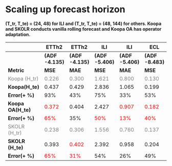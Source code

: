 # Scaling up forecast horizon

**(T_tr, T_te) = (24, 48) for ILI and (T_tr, T_te) = (48, 144) for others. Koopa and SKOLR conducts vanilla rolling forecast and Koopa OA has operator adaptation.**

|                     | **ETTh2**           | **ETTh2**           | **ILI**             | **ILI**             | **ECL**             | **ECL**             | **Traffic**         | **Traffic**         | **Weather**         | **Weather**         |
|---------------------|---------------------|---------------------|---------------------|---------------------|---------------------|---------------------|---------------------|---------------------|---------------------|---------------------|
|                     | **(ADF -4.135)**    | **(ADF -4.135)**    | **(ADF -5.406)**    | **(ADF -5.406)**    | **(ADF -8.483)**    | **(ADF -8.483)**    | **(ADF -15.046)**   | **(ADF -15.046)**   | **(ADF -26.661)**   | **(ADF -26.661)**   |
| **Metric**          | **MSE**             | **MAE**             | **MSE**             | **MAE**             | **MSE**             | **MAE**             | **MSE**             | **MAE**             | **MSE**             | **MAE**             |
| <span style="color:gray">Koopa (H_tr)</span> | <span style="color:gray">0.226</span> | <span style="color:gray">0.300</span> | <span style="color:gray">1.621</span> | <span style="color:gray">0.800</span> | <span style="color:gray">0.130</span> | <span style="color:gray">0.234</span> | <span style="color:gray">0.415</span> | <span style="color:gray">0.274</span> | <span style="color:gray">0.126</span> | <span style="color:gray">0.168</span> |
| **Koopa(H_te)**     | 0.437               | 0.429               | 2.836               | 1.065               | 0.199               | 0.298               | 0.709               | 0.437               | 0.237               | 0.276               |
| **Error(+ %)**      | 93%                 | 43%                 | 75%                 | 33%                 | 53%                 | 27%                 | 71%                 | 59%                 | 88%                 | 64%                 |
| **Koopa OA(H_te)**  | <span style="color:red">0.372</span> | 0.404               | 2.427               | <span style="color:red">0.907</span> | <span style="color:red">0.182</span> | <span style="color:red">0.271</span> | 0.699               | 0.426               | 0.225               | 0.264               |
| **Error(+ %)**      | <span style="color:red">65%</span> | 35%                 | <span style="color:red">50%</span> | <span style="color:red">13%</span> | <span style="color:red">40%</span> | <span style="color:red">16%</span> | 68%                 | 55%                 | 79%                 | 57%                 |
| <span style="color:gray">SKOLR (H_tr)</span> | <span style="color:gray">0.238</span> | <span style="color:gray">0.306</span> | <span style="color:gray">1.556</span> | <span style="color:gray">0.760</span> | <span style="color:gray">0.137</span> | <span style="color:gray">0.229</span> | <span style="color:gray">0.400</span> | <span style="color:gray">0.258</span> | <span style="color:gray">0.131</span> | <span style="color:gray">0.170</span> |
| **SKOLR (H_te)**    | 0.393               | <span style="color:red">0.402</span> | 2.392               | 0.958               | 0.204               | 0.289               | <span style="color:red">0.612</span> | <span style="color:red">0.383</span> | <span style="color:red">0.222</span> | <span style="color:red">0.257</span> |
| **Error(+ %)**      | <span style="color:red">65%</span> | <span style="color:red">31%</span> | 54%                 | 26%                 | 49%                 | 26%                 | <span style="color:red">53%</span> | <span style="color:red">48%</span> | <span style="color:red">69%</span> | <span style="color:red">51%</span> |